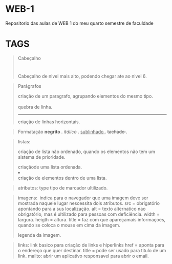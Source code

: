 # WEB-1
Repositorio das aulas de WEB 1 do meu quarto semestre de faculdade

# TAGS
 
> Cabeçalho
    <h1> </h1> Cabeçalho de nivel mais alto, podendo chegar ate ao nivel 6.

> Parágrafos
    <p> </p> criação de um paragrafo, agrupando elementos do mesmo tipo.
    <br> </br> quebra de linha.
    <hr> </hr> criação de linhas horizontais.

> Formatação 
    <strong> negrito </strong> .
    <em> itálico </em> .
    <u> sublinhado </u>.
    <strike> tachado </strike> .

> listas:
    <ul> </ul> criação de lista não ordenado, quando os elementos não tem um sistema de prioridade.
    <ol> </ol> criaçãode uma lista ordenada.
    <li> </li> criação de elementos dentro de uma lista.

> atributos:
    type tipo de marcador ultilizado.

> imagens:
    <img> indica para o navegador que uma imagem deve ser mostrada naquele lugar nescessita dois atributos.
        src = obrigatório apontando para a sus localização.
        alt = texto alternatico nao obrigatório, mas é ultilizado para pessoas com deficiência.
        width = largura.
        heigth = altura.
        title = faz com que apareçamais informaçoes, quando se coloca o mouse em cima da imagem.
    <figcaption> legenda da imagem.

> links:
    <a> </a> link basico para criação de links e hiperlinks
        href = aponta para o endereço que quer destinar.
        title = pode ser usado para titulo de um link.
        mailto: abrir um aplicativo responsavel para abrir o email.
        